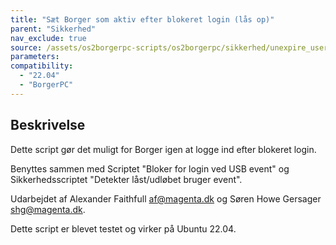 ```yaml
---
title: "Sæt Borger som aktiv efter blokeret login (lås op)"
parent: "Sikkerhed"
nav_exclude: true
source: /assets/os2borgerpc-scripts/os2borgerpc/sikkerhed/unexpire_user.sh
parameters:
compatibility:  
  - "22.04"
  - "BorgerPC"
---
```


## Beskrivelse
Dette script gør det muligt for Borger igen at logge ind efter blokeret login.

Benyttes sammen med Scriptet "Bloker for login ved USB event" og Sikkerhedsscriptet "Detekter låst/udløbet bruger event".

Udarbejdet af Alexander Faithfull <af@magenta.dk> og Søren Howe Gersager <shg@magenta.dk>.

Dette script er blevet testet og virker på Ubuntu 22.04.